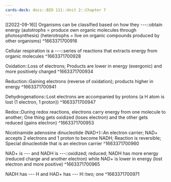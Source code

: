 ```yaml
---
cards-deck: docs::BIO 111::Unit 2::Chapter 7
---
```


[[2022-09-16]]
Organisms can be classified based on how they ---::obtain energy (autotrophs = produce own organic molecules through photosynthesis) (heterotrophs = live on organic compounds produced by other organisms)
^1663371700916

Cellular respiration is a ---::series of reactions that extracts energy from organic molecules
^1663371700928

Oxidation::Loss of electrons; Products are lower in energy (exergonic) and more positively charged
^1663371700934

Reduction::Gaining electrons (reverse of oxidation); products higher in energy
^1663371700941

Dehydrogenations::Lost electrons are accompanied by protons (a H atom is lost (1 electron, 1 proton))
^1663371700947

Redox::During redox reactions, electrons carry energy from one molecule to another; One thing gets oxidized (loses electron) and the other gets reduced (gains electron)
^1663371700953

Nicotinamide adenosine dinucleotide (NAD+)::An electron carrier; NAD+ accepts 2 electrons and 1 proton to become NADH; Reaction is reversible; Special dinucleotide that is an electron carrier
^1663371700960

NAD+ is --- and NADH is ---::oxidized; reduced; NADH has more energy (reduced charge and another electron) while NAD+ is lower in energy (lost electron and more positive)
^1663371700965

NADH has --- H and HAD+ has --- H::two; one
^1663371700971
